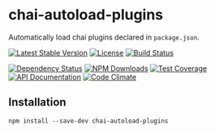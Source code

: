 chai-autoload-plugins
=====================

Automatically load chai plugins declared in `package.json`.

[![Latest Stable Version](https://img.shields.io/npm/v/chai-autoload-plugins.svg)](https://www.npmjs.com/package/chai-autoload-plugins)
[![License](https://img.shields.io/npm/l/chai-autoload-plugins.svg)](https://www.npmjs.com/package/chai-autoload-plugins)
[![Build Status](https://img.shields.io/travis/amercier/chai-autoload-plugins/master.svg)](https://travis-ci.org/amercier/chai-autoload-plugins)

[![Dependency Status](http://img.shields.io/gemnasium/amercier/chai-autoload-plugins.svg)](https://gemnasium.com/amercier/chai-autoload-plugins)
[![NPM Downloads](https://img.shields.io/npm/dm/chai-autoload-plugins.svg)](https://www.npmjs.com/package/chai-autoload-plugins)
[![Test Coverage](https://img.shields.io/codecov/c/github/amercier/chai-autoload-plugins/master.svg)](https://codecov.io/github/amercier/chai-autoload-plugins?branch=master)
[![API Documentation](https://doc.esdoc.org/github.com/amercier/chai-autoload-plugins/badge.svg)](https://doc.esdoc.org/github.com/amercier/chai-autoload-plugins/)
[![Code Climate](https://img.shields.io/codeclimate/github/amercier/chai-autoload-plugins.svg)](https://codeclimate.com/github/amercier/chai-autoload-plugins)


Installation
------------

    npm install --save-dev chai-autoload-plugins
